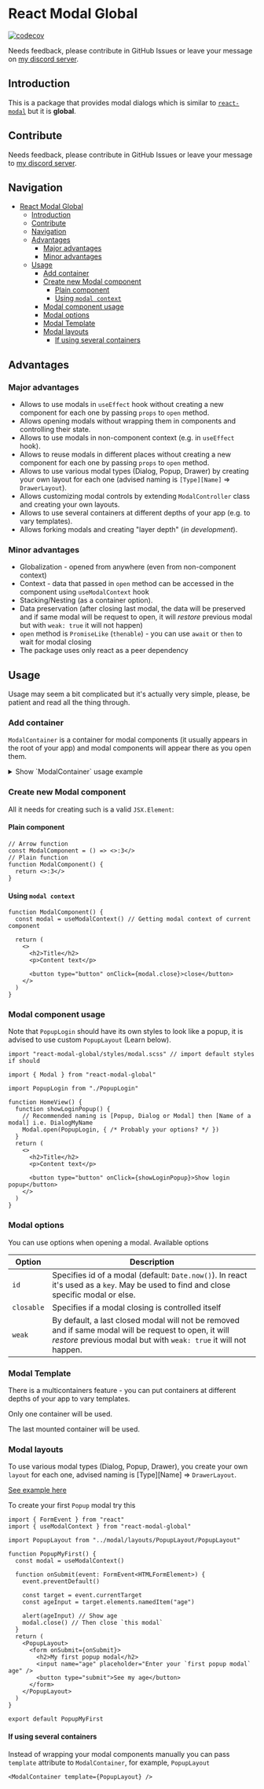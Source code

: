 # React Modal Global

[![codecov](https://codecov.io/gh/FrameMuse/react-modal-global/branch/main/graph/badge.svg?token=1FRUN6AQDA)](https://codecov.io/gh/FrameMuse/react-modal-global)

Needs feedback, please contribute in GitHub Issues or leave your message on [my discord server](https://discord.gg/DCUWrRhvnt).

## Introduction

This is a package that provides modal dialogs which is similar to [`react-modal`](https://www.npmjs.com/package/react-modal) but it is **global**.

## Contribute

Needs feedback, please contribute in GitHub Issues or leave your message to [my discord server](https://discord.gg/DCUWrRhvnt).

## Navigation

- [React Modal Global](#react-modal-global)
  - [Introduction](#introduction)
  - [Contribute](#contribute)
  - [Navigation](#navigation)
  - [Advantages](#advantages)
    - [Major advantages](#major-advantages)
    - [Minor advantages](#minor-advantages)
  - [Usage](#usage)
    - [Add container](#add-container)
    - [Create new Modal component](#create-new-modal-component)
      - [Plain component](#plain-component)
      - [Using `modal context`](#using-modal-context)
    - [Modal component usage](#modal-component-usage)
    - [Modal options](#modal-options)
    - [Modal Template](#modal-template)
    - [Modal layouts](#modal-layouts)
      - [If using several containers](#if-using-several-containers)

## Advantages

### Major advantages

- Allows to use modals in `useEffect` hook without creating a new component for each one by passing `props` to `open` method.
- Allows opening modals without wrapping them in components and controlling their state.
- Allows to use modals in non-component context (e.g. in `useEffect` hook).
- Allows to reuse modals in different places without creating a new component for each one by passing `props` to `open` method.
- Allows to use various modal types (Dialog, Popup, Drawer) by creating your own layout for each one (advised naming is `[Type][Name]` => `DrawerLayout`).
- Allows customizing modal controls by extending `ModalController` class and creating your own layouts.
- Allows to use several containers at different depths of your app (e.g. to vary templates).
- Allows forking modals and creating "layer depth" (_in development_).

### Minor advantages

- Globalization - opened from anywhere (even from non-component context)
- Context - data that passed in `open` method can be accessed in the component using `useModalContext` hook
- Stacking/Nesting (as a container option).
- Data preservation (after closing last modal, the data will be preserved and if same modal will be request to open, it will _restore_ previous modal but with `weak: true` it will not happen)
- `open` method is `PromiseLike` (`thenable`) - you can use `await` or `then` to wait for modal closing
- The package uses only react as a peer dependency

## Usage

Usage may seem a bit complicated but it's actually very simple, please, be patient and read all the thing through.

### Add container

`ModalContainer` is a container for modal components (it usually appears in the root of your app) and modal components will appear there as you open them.

<details>
<summary>Show `ModalContainer` usage example</summary>

```tsx
import React from "react"
import ReactDOM from "react-dom"
import { ModalContainer } from "react-modal-global"

function App() {
  return (
    <>
      {/* ... Other components ... */}
      <ModalContainer />
    </>
  )
}

ReactDOM.render(<App />, document.getElementById("root"))
```

</details>

### Create new Modal component

All it needs for creating such is a valid `JSX.Element`:

#### Plain component

```tsx
// Arrow function
const ModalComponent = () => <>:3</>
// Plain function
function ModalComponent() {
  return <>:3</>
}
```

#### Using `modal context`

```tsx
function ModalComponent() {
  const modal = useModalContext() // Getting modal context of current component

  return (
    <>
      <h2>Title</h2>
      <p>Content text</p>

      <button type="button" onClick={modal.close}>close</button>
    </>
  )
}
```

### Modal component usage

Note that `PopupLogin` should have its own styles to look like a popup, it is advised to use custom `PopupLayout` (Learn below).

```tsx
import "react-modal-global/styles/modal.scss" // import default styles if should

import { Modal } from "react-modal-global"

import PopupLogin from "./PopupLogin"

function HomeView() {
  function showLoginPopup() {
    // Recommended naming is [Popup, Dialog or Modal] then [Name of a modal] i.e. DialogMyName
    Modal.open(PopupLogin, { /* Probably your options? */ })
  }
  return (
    <>
      <h2>Title</h2>
      <p>Content text</p>

      <button type="button" onClick={showLoginPopup}>Show login popup</button>
    </>
  )
}
```

### Modal options

You can use options when opening a modal.
Available options

| Option     | Description                                                                                                                                                               |
| ---------- | ------------------------------------------------------------------------------------------------------------------------------------------------------------------------- |
| `id`       | Specifies id of a modal (default: `Date.now()`). In react it's used as a `key`. May be used to find and close specific modal or else.                                     |
| `closable` | Specifies if a modal closing is controlled itself                                                                                                                         |
| `weak`     | By default, a last closed modal will not be removed and if same modal will be request to open, it will _restore_ previous modal but with `weak: true` it will not happen. |

### Modal Template

There is a multicontainers feature - you can put containers at different depths of your app to vary templates.

Only one container will be used.

The last mounted container will be used.

### Modal layouts

To use various modal types (Dialog, Popup, Drawer), you create your own `layout` for each one, advised naming is [Type][Name] => `DrawerLayout`.

[See example here](./examples/PopupLayout)

To create your first `Popup` modal try this

```tsx
import { FormEvent } from "react"
import { useModalContext } from "react-modal-global"

import PopupLayout from "../modal/layouts/PopupLayout/PopupLayout"

function PopupMyFirst() {
  const modal = useModalContext()

  function onSubmit(event: FormEvent<HTMLFormElement>) {
    event.preventDefault()

    const target = event.currentTarget
    const ageInput = target.elements.namedItem("age")

    alert(ageInput) // Show age
    modal.close() // Then close `this modal`
  }
  return (
    <PopupLayout>
      <form onSubmit={onSubmit}>
        <h2>My first popup modal</h2>
        <input name="age" placeholder="Enter your `first popup modal` age" />
        <button type="submit">See my age</button>
      </form>
    </PopupLayout>
  )
}

export default PopupMyFirst

```

#### If using several containers

Instead of wrapping your modal components manually you can pass `template` attribute to `ModalContainer`, for example, `PopupLayout`

```tsx
<ModalContainer template={PopupLayout} />
```
